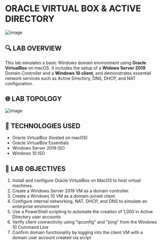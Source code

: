 # ORACLE VIRTUAL BOX & ACTIVE DIRECTORY 

![image](https://github.com/user-attachments/assets/d341aa27-38e2-4010-a238-9fbbd122516b)

## 🔍 LAB OVERVIEW

This lab simulates a basic Windows domain environment using **Oracle VirtualBox** on macOS. It includes the setup of a **Widows Server 2019** Domain Controller and a **Windows 10 client**, and demonstrates essential network services such as Active Directory, DNS, DHCP, and NAT configuration.

## 🌐 LAB TOPOLOGY

![image](https://github.com/user-attachments/assets/b08d431a-8764-43bd-aec9-0df5c69c96bc)


## 🧰 TECHNOLOGIES USED

- Oracle VirtualBox (hosted on macOS)
- Oracle VirtualBox Essentials
- Windows Server 2019 ISO
- Windows 10 ISO

## 🎯 LAB OBJECTIVES

1. Install and configure Oracle VirtualBox on MacOS to host virtual machines.
2. Create a Windows Server 2019 VM as a domain controller.
3. Create a Windows 10 VM as a domain-joined client.
4. Configure internal networking, NAT, DHCP, and DNS to simulate an enterprise environment
5. Use a PowerShell scripting to automate the creation of 1,000 in Active Directory user accounts
6. Verify client connectivity using "ipconfig" and "ping" from the Windows 10 Command Line
7. Confirm domain functionality by logging into the client VM with a domain user account created via script
